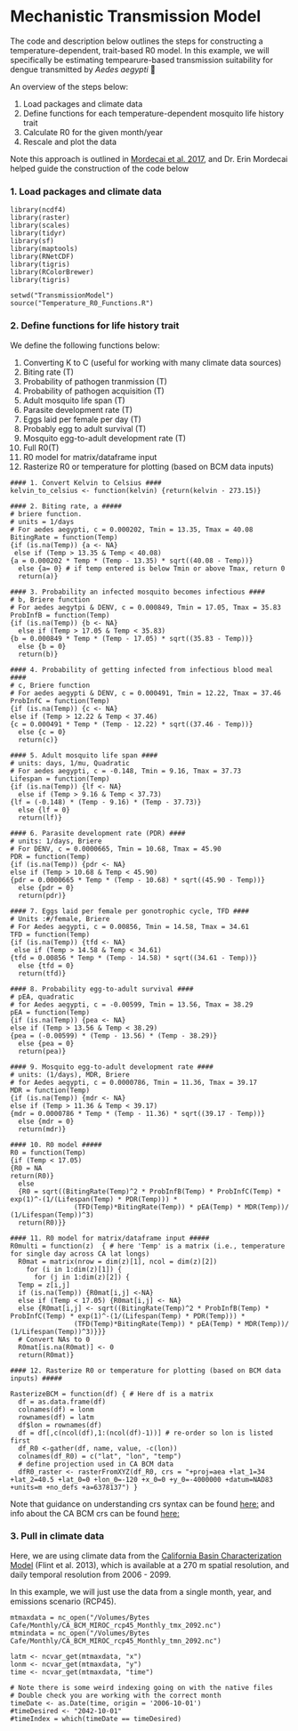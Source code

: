 # Mechanistic Transmission Model 

The code and description below outlines the steps for constructing a temperature-dependent, trait-based R0 model. In this example, we will specifically be estimating tempearure-based transmission suitability for dengue transmitted by *Aedes aegypti* 🦟

An overview of the steps below:
1. Load packages and climate data
2. Define functions for each temperature-dependent mosquito life history trait
3. Calculate R0 for the given month/year
4. Rescale and plot the data

Note this approach is outlined in [Mordecai et al. 2017](https://journals.plos.org/plosntds/article?id=10.1371/journal.pntd.0005568), and Dr. Erin Mordecai helped guide the construction of the code below

### 1. Load packages and climate data 

```
library(ncdf4)
library(raster)
library(scales)
library(tidyr)
library(sf)
library(maptools)
library(RNetCDF)
library(tigris)
library(RColorBrewer)
library(tigris)

setwd("TransmissionModel")
source("Temperature_R0_Functions.R")
```

### 2. Define functions for life history trait 

We define the following functions below:
1. Converting K to C (useful for working with many climate data sources)
2. Biting rate (T)
3. Probability of pathogen tranmission (T)
4. Probability of pathogen acquisition (T)
5. Adult mosquito life span (T)
6. Parasite development rate (T)
7. Eggs laid per female per day (T)
8. Probably egg to adult survival (T)
9. Mosquito egg-to-adult development rate (T)
10. Full R0(T) 
11. R0 model for matrix/dataframe input
12. Rasterize R0 or temperature for plotting (based on BCM data inputs)

```
#### 1. Convert Kelvin to Celsius ####
kelvin_to_celsius <- function(kelvin) {return(kelvin - 273.15)}

#### 2. Biting rate, a #####
# briere function. 
# units = 1/days
# For aedes aegypti, c = 0.000202, Tmin = 13.35, Tmax = 40.08
BitingRate = function(Temp)
{if (is.na(Temp)) {a <- NA}
 else if (Temp > 13.35 & Temp < 40.08) 
{a = 0.000202 * Temp * (Temp - 13.35) * sqrt((40.08 - Temp))}
  else {a= 0} # if temp entered is below Tmin or above Tmax, return 0
  return(a)} 

#### 3. Probability an infected mosquito becomes infectious ####
# b, Briere function
# For aedes aegytpi & DENV, c = 0.000849, Tmin = 17.05, Tmax = 35.83
ProbInfB = function(Temp)
{if (is.na(Temp)) {b <- NA}
  else if (Temp > 17.05 & Temp < 35.83)
{b = 0.000849 * Temp * (Temp - 17.05) * sqrt((35.83 - Temp))}
  else {b = 0}
  return(b)}

#### 4. Probability of getting infected from infectious blood meal ####
# c, Briere function
# For aedes aegypti & DENV, c = 0.000491, Tmin = 12.22, Tmax = 37.46
ProbInfC = function(Temp)
{if (is.na(Temp)) {c <- NA}
else if (Temp > 12.22 & Temp < 37.46)
{c = 0.000491 * Temp * (Temp - 12.22) * sqrt((37.46 - Temp))}
  else {c = 0}
  return(c)}

#### 5. Adult mosquito life span ####
# units: days, 1/mu, Quadratic
# For aedes aegypti, c = -0.148, Tmin = 9.16, Tmax = 37.73
Lifespan = function(Temp)
{if (is.na(Temp)) {lf <- NA}
  else if (Temp > 9.16 & Temp < 37.73)
{lf = (-0.148) * (Temp - 9.16) * (Temp - 37.73)}
  else {lf = 0}
  return(lf)}

#### 6. Parasite development rate (PDR) ####
# units: 1/days, Briere
# For DENV, c = 0.0000665, Tmin = 10.68, Tmax = 45.90
PDR = function(Temp)
{if (is.na(Temp)) {pdr <- NA}
else if (Temp > 10.68 & Temp < 45.90)
{pdr = 0.0000665 * Temp * (Temp - 10.68) * sqrt((45.90 - Temp))}
  else {pdr = 0}
  return(pdr)}

#### 7. Eggs laid per female per gonotrophic cycle, TFD ####
# Units :#/female, Briere
# For Aedes aegypti, c = 0.00856, Tmin = 14.58, Tmax = 34.61
TFD = function(Temp)
{if (is.na(Temp)) {tfd <- NA}
 else if (Temp > 14.58 & Temp < 34.61)
{tfd = 0.00856 * Temp * (Temp - 14.58) * sqrt((34.61 - Temp))}
  else {tfd = 0}
  return(tfd)}

#### 8. Probability egg-to-adult survival ####
# pEA, quadratic
# for Aedes aegypti, c = -0.00599, Tmin = 13.56, Tmax = 38.29
pEA = function(Temp)
{if (is.na(Temp)) {pea <- NA}
else if (Temp > 13.56 & Temp < 38.29)
{pea = (-0.00599) * (Temp - 13.56) * (Temp - 38.29)}
  else {pea = 0}
  return(pea)}

#### 9. Mosquito egg-to-adult development rate ####
# units: (1/days), MDR, Briere
# for Aedes aegypti, c = 0.0000786, Tmin = 11.36, Tmax = 39.17
MDR = function(Temp)
{if (is.na(Temp)) {mdr <- NA}
else if (Temp > 11.36 & Temp < 39.17)
{mdr = 0.0000786 * Temp * (Temp - 11.36) * sqrt((39.17 - Temp))}
  else {mdr = 0}
  return(mdr)}

#### 10. R0 model #####
R0 = function(Temp)
{if (Temp < 17.05)
{R0 = NA
return(R0)}
  else
  {R0 = sqrt((BitingRate(Temp)^2 * ProbInfB(Temp) * ProbInfC(Temp) * exp(1)^-(1/(Lifespan(Temp) * PDR(Temp))) * 
                (TFD(Temp)*BitingRate(Temp)) * pEA(Temp) * MDR(Temp))/ (1/Lifespan(Temp))^3)
  return(R0)}}

#### 11. R0 model for matrix/dataframe input #####
R0multi = function(z)  { # here 'Temp' is a matrix (i.e., temperature for single day across CA lat longs)
  R0mat = matrix(nrow = dim(z)[1], ncol = dim(z)[2])
    for (i in 1:dim(z)[1]) {
      for (j in 1:dim(z)[2]) {
  Temp = z[i,j]
  if (is.na(Temp)) {R0mat[i,j] <-NA}
  else if (Temp < 17.05) {R0mat[i,j] <- NA}
  else {R0mat[i,j] <- sqrt((BitingRate(Temp)^2 * ProbInfB(Temp) * ProbInfC(Temp) * exp(1)^-(1/(Lifespan(Temp) * PDR(Temp))) * 
                (TFD(Temp)*BitingRate(Temp)) * pEA(Temp) * MDR(Temp))/ (1/Lifespan(Temp))^3)}}}
  # Convert NAs to 0
  R0mat[is.na(R0mat)] <- 0
  return(R0mat)}

#### 12. Rasterize R0 or temperature for plotting (based on BCM data inputs) #####

RasterizeBCM = function(df) { # Here df is a matrix
  df = as.data.frame(df)
  colnames(df) = lonm
  rownames(df) = latm
  df$lon = rownames(df)
  df = df[,c(ncol(df),1:(ncol(df)-1))] # re-order so lon is listed first
  df_R0 <-gather(df, name, value, -c(lon))
  colnames(df_R0) = c("lat", "lon", "temp")
  # define projection used in CA BCM data
  dfR0_raster <- rasterFromXYZ(df_R0, crs = "+proj=aea +lat_1=34 +lat_2=40.5 +lat_0=0 +lon_0=-120 +x_0=0 +y_0=-4000000 +datum=NAD83 +units=m +no_defs +a=6378137") }

```

Note that guidance on understanding crs syntax can be found [here:](https://mgimond.github.io/Spatial/coordinate-systems-in-r.html)
and info about the CA BCM crs can be found [here:](https://ca.water.usgs.gov/projects/reg_hydro/projects/basin-characterization-model-v8/basin-characterization-model-v8-metadata.html#org)


### 3. Pull in climate data 

Here, we are using climate data from the [California Basin Characterization Model](https://ca.water.usgs.gov/projects/reg_hydro/basin-characterization-model.html) (Flint et al. 2013), which is available at a 270 m spatial resolution, and daily temporal resolution from 2006 - 2099.

In this example, we will just use the data from a single month, year, and emissions scenario (RCP45).

```
mtmaxdata = nc_open("/Volumes/Bytes Cafe/Monthly/CA_BCM_MIROC_rcp45_Monthly_tmx_2092.nc")
mtmindata = nc_open("/Volumes/Bytes Cafe/Monthly/CA_BCM_MIROC_rcp45_Monthly_tmn_2092.nc")

latm <- ncvar_get(mtmaxdata, "x")
lonm <- ncvar_get(mtmaxdata, "y")
time <- ncvar_get(mtmaxdata, "time")

# Note there is some weird indexing going on with the native files
# Double check you are working with the correct month
timeDate <- as.Date(time, origin = '2006-10-01')
#timeDesired <- "2042-10-01"
#timeIndex = which(timeDate == timeDesired)
